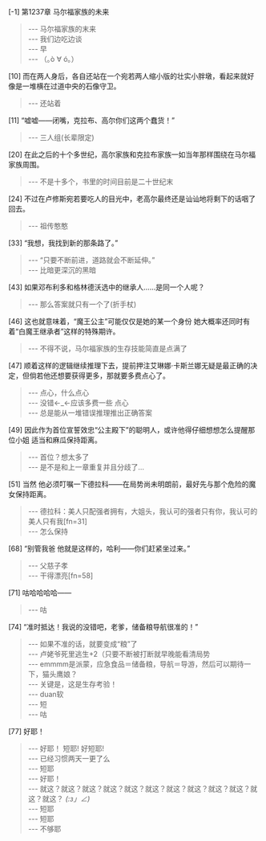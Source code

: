 
[-1] 第1237章 马尔福家族的未来
>--- 马尔福家族的末来<br>
>--- 我们边吃边谈<br>
>--- 早<br>
>--- （｡ò ∀ ó｡）<br>

[10] 而在两人身后，各自还站在一个宛若两人缩小版的壮实小胖墩，看起来就好像是一堆横在过道中央的石像守卫。
>--- 还站着<br>

[11] “嘘嘘——闭嘴，克拉布、高尔你们这两个蠢货！”
>--- 三人组(长辈限定)<br>

[20] 在此之后的十个多世纪，高尔家族和克拉布家族一如当年那样围绕在马尔福家族周围。
>--- 不是十多个，书里的时间目前是二十世纪末<br>

[24] 不过在卢修斯宛若要吃人的目光中，老高尔最终还是讪讪地将剩下的话咽了回去。
>--- 祖传憨憨<br>

[33] “我想，我找到新的那条路了。”
>--- “只要不断前进，道路就会不断延伸。”<br>
>--- 比暗更深沉的黑暗<br>

[43] 如果邓布利多和格林德沃选中的继承人……是同一个人呢？
>--- 那么答案就只有一个了(折手杖)<br>

[46] 这也就意味着，“魔王公主”可能仅仅是她的某一个身份 她大概率还同时有着“白魔王继承者”这样的特殊期许。
>--- 不得不说，马尔福家族的生存技能简直是点满了<br>

[47] 顺着这样的逻辑继续推理下去，提前押注艾琳娜·卡斯兰娜无疑是最正确的决定，但倘若他还想要获得更多，那就要多费点心了。
>--- 点心，什么点心<br>
>--- 没错←_←应该多费一些 点心<br>
>--- 总是能从一堆错误推理推出正确答案<br>

[49] 因此作为首位宣誓效忠“公主殿下”的聪明人，或许他得仔细想想怎么提醒那位小姐 适当和麻瓜保持距离。
>--- 首位？想太多了<br>
>--- 是不是和上一章重复并且分歧了…<br>

[51] 当然 他必须叮嘱一下德拉科——在局势尚未明朗前，最好先与那个危险的魔女保持距离。
>--- 德拉科：美人只配强者拥有，大姐头，我认可的强者只有你，我认可的美人只有我[fn=31]<br>
>--- 怎么保持<br>

[68] “别管我爸 他就是这样的，哈利——你们赶紧坐过来。”
>--- 父慈子孝<br>
>--- 干得漂亮[fn=58]<br>

[71] 咕哈哈哈哈——
>--- 咕<br>

[74] “准时抵达！我说的没错吧，老爹，储备粮导航很准的！”
>--- 如果不准的话，就要变成“粮”了<br>
>--- 卢姥爷死里逃生+2（只要不断被打断就早晚能看清局势<br>
>--- emmmm是派蒙，应急食品＝储备粮，导航＝导游，然后可以期待一下，猫头鹰娘？<br>
>--- 关键是，这是生存考验！<br>
>--- duan软<br>
>--- 短<br>
>--- 咕<br>

[77] 好耶！
>--- 好耶！
短耶!
好短耶!<br>
>--- 已经习惯两天一更了么<br>
>--- 短耶<br>
>--- 好耶！<br>
>--- 就这？就这？就这？就这？就这？就这？就这？就这？就这？就这？就这？就这？
_(:з」∠)_<br>
>--- 短耶<br>
>--- 短耶<br>
>--- 不够耶<br>
